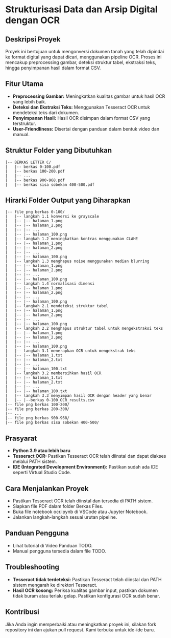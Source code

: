 # **Strukturisasi Data dan Arsip Digital dengan OCR**

## **Deskripsi Proyek**

Proyek ini bertujuan untuk mengonversi dokumen tanah yang telah dipindai ke format digital yang dapat dicari, menggunakan pipeline OCR. Proses ini mencakup preprocessing gambar, deteksi struktur tabel, ekstraksi teks, hingga penyimpanan hasil dalam format CSV.

## **Fitur Utama**

- **Preprocessing Gambar:** Meningkatkan kualitas gambar untuk hasil OCR yang lebih baik.
- **Deteksi dan Ekstraksi Teks:** Menggunakan Tesseract OCR untuk mendeteksi teks dari dokumen.
- **Penyimpanan Hasil:** Hasil OCR disimpan dalam format CSV yang terstruktur.
- **User-Friendliness:** Disertai dengan panduan dalam bentuk video dan manual.

## **Struktur Folder yang Dibutuhkan**

```plaintext
|-- BERKAS LETTER C/
|   |-- berkas 0-100.pdf
|   |-- berkas 100-200.pdf
|   |-- ...
|   |-- berkas 900-968.pdf
|   |-- berkas sisa sobekan 400-500.pdf
```

## **Hirarki Folder Output yang Diharapkan**

```plaintext
|-- file png berkas 0-100/
|   |-- langkah 1.1 konversi ke grayscale
|   |-- |-- halaman_1.png
|   |-- |-- halaman_2.png
|   |-- |-- ...
|   |-- |-- halaman_100.png
|   |-- langkah 1.2 meningkatkan kontras menggunakan CLAHE
|   |-- |-- halaman_1.png
|   |-- |-- halaman_2.png
|   |-- |-- ...
|   |-- |-- halaman_100.png
|   |-- langkah 1.3 menghapus noise menggunakan median blurring
|   |-- |-- halaman_1.png
|   |-- |-- halaman_2.png
|   |-- |-- ...
|   |-- |-- halaman_100.png
|   |-- langkah 1.4 normalisasi dimensi
|   |-- |-- halaman_1.png
|   |-- |-- halaman_2.png
|   |-- |-- ...
|   |-- |-- halaman_100.png
|   |-- langkah 2.1 mendeteksi struktur tabel
|   |-- |-- halaman_1.png
|   |-- |-- halaman_2.png
|   |-- |-- ...
|   |-- |-- halaman_100.png
|   |-- langkah 2.2 menghapus struktur tabel untuk mengekstraksi teks
|   |-- |-- halaman_1.png
|   |-- |-- halaman_2.png
|   |-- |-- ...
|   |-- |-- halaman_100.png
|   |-- langkah 3.1 menerapkan OCR untuk mengekstrak teks
|   |-- |-- halaman_1.txt
|   |-- |-- halaman_2.txt
|   |-- |-- ...
|   |-- |-- halaman_100.txt
|   |-- langkah 3.2 membersihkan hasil OCR
|   |-- |-- halaman_1.txt
|   |-- |-- halaman_2.txt
|   |-- |-- ...
|   |-- |-- halaman_100.txt
|   |-- langkah 3.3 menyimpan hasil OCR dengan header yang benar
|   |-- |--berkas 0-100_OCR_results.csv
|-- file png berkas 100-200/
|-- file png berkas 200-300/
|-- ...
|-- file png berkas 900-968/
|-- file png berkas sisa sobekan 400-500/
```

## **Prasyarat**

- **Python 3.9 atau lebih baru**
- **Tesseract OCR:** Pastikan Tesseract OCR telah diinstal dan dapat diakses melalui PATH sistem.
- **IDE (Integrated Development Environment):** Pastikan sudah ada IDE seperti Virtual Studio Code.

## **Cara Menjalankan Proyek**

- Pastikan Tesseract OCR telah diinstal dan tersedia di PATH sistem.
- Siapkan file PDF dalam folder Berkas Files.
- Buka file notebook ocr.ipynb di VSCode atau Jupyter Notebook.
- Jalankan langkah-langkah sesuai urutan pipeline.

## **Panduan Pengguna**

- Lihat tutorial di Video Panduan TODO.
- Manual pengguna tersedia dalam file TODO.

## **Troubleshooting**

- **Tesseract tidak terdeteksi:** Pastikan Tesseract telah diinstal dan PATH sistem mengarah ke direktori Tesseract.
- **Hasil OCR kosong:** Periksa kualitas gambar input, pastikan dokumen tidak buram atau terlalu gelap. Pastikan konfigurasi OCR sudah benar.

## **Kontribusi**

Jika Anda ingin memperbaiki atau meningkatkan proyek ini, silakan fork repository ini dan ajukan pull request. Kami terbuka untuk ide-ide baru.
